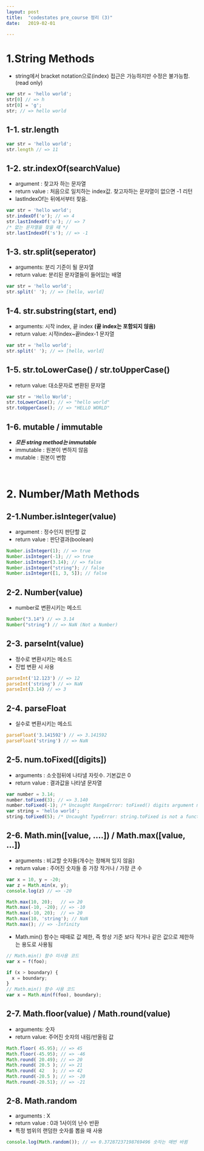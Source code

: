 ```yaml
---
layout: post
title:  "codestates pre_course 정리 (3)"
date:   2019-02-01

---
```


# 1.String Methods #
- string에서 bracket notation으로(index) 접근은 가능하지만 수정은 불가능함. (read only)  

~~~javascript 
var str = 'hello world';
str[0] // => h
str[0] = 'g';
str; // => hello world
~~~

## 1-1. str.length  ##
~~~javascript 
var str = 'hello world';
str.length // => 11
~~~  

## 1-2. str.indexOf(searchValue) ##
  - argument : 찾고자 하는 문자열  
  - return value : 처음으로 일치하는 index값. 찾고자하는 문자열이 없으면 -1 리턴  
  - lastIndexOf는 뒤에서부터 찾음.

~~~javascript
var str = 'hello world';
str.indexOf('o'); // => 4
str.lastIndexOf('o'); // => 7
/* 없는 문자열을 찾을 때 */
str.lastIndexOf('s'); // => -1
~~~

## 1-3. str.split(seperator) ##
  - arguments: 분리 기준이 될 문자열  
  - return value: 분리된 문자열들이 들어있는 배열

~~~javascript
var str = 'hello world';
str.split(' '); // => [hello, world]
~~~

## 1-4. str.substring(start, end) ##
  - arguments: 시작 index, 끝 index **(끝 index는 포함되지 않음)**  
  - return value: 시작index~끝index-1 문자열

~~~javascript
var str = 'hello world';
str.split(' '); // => [hello, world]
~~~

## 1-5. str.toLowerCase() / str.toUpperCase() ##
  - return value: 대소문자로 변환된 문자열

~~~javascript
var str = 'Hello World';
str.toLowerCase(); // => "hello world"
str.toUpperCase(); // => "HELLO WORLD"
~~~

## 1-6. mutable / immutable ##
  - ***모든 string method는 immutable***  
  - immutable : 원본이 변하지 않음  
  - mutable : 원본이 변함

<br/>

# 2. Number/Math Methods #
## 2-1.Number.isInteger(value) ##
- argument : 정수인지 판단할 값
- return value : 판단결과(boolean)

~~~javascript
Number.isInteger(1); // => true
Number.isInteger(-1); // => true
Number.isInteger(3.14); // => false
Number.isInteger("string"); // false
Number.isInteger([1, 3, 5]); // false
~~~ 

## 2-2. Number(value) ##
- number로 변환시키는 메소드

~~~javascript
Number("3.14") // => 3.14
Number("string") // => NaN (Not a Number)
~~~

## 2-3. parseInt(value) ##
- 정수로 변환시키는 메소드
- 진법 변환 시 사용

~~~javascript
parseInt('12.123') // => 12
parseInt('string') // => NaN
parseInt(3.14) // => 3
~~~


## 2-4. parseFloat ##
- 실수로 변환시키는 메소드

~~~javascript
parseFloat('3.141592') // => 3.141592
parseFloat('string') // => NaN
~~~

## 2-5. num.toFixed([digits]) ##
- arguments : 소숫점뒤에 나타낼 자릿수. 기본값은 0  
- return value : 결과값을 나타낼 문자열

~~~javascript
var number = 3.14;
number.toFixed(3); // => 3.140
number.toFixed(-1); /* Uncaught RangeError: toFixed() digits argument must be between 0 and 100 */
var string = 'hello world';
string.toFixed(5); /* Uncaught TypeError: string.toFixed is not a function */
~~~

## 2-6. Math.min([value, ....]) / Math.max([value, ...]) ##
- arguments : 비교할 숫자들(개수는 정해져 있지 않음)
- return value : 주어진 숫자들 중 가장 작거나 / 가장 큰 수

~~~javascript
var x = 10, y = -20;
var z = Math.min(x, y);
console.log(z) // => -20
~~~
~~~javascript
Math.max(10, 20);   // => 20
Math.max(-10, -20); // => -10
Math.max(-10, 20);  // => 20
Math.max(10, 'string'); // NaN
Math.max(); // => -Infinity
~~~
- Math.min() 함수는 때때로 값 제한, 즉 항상 기준 보다 작거나 같은 값으로 제한하는 용도로 사용됨

~~~javascript
// Math.min() 함수 미사용 코드
var x = f(foo);

if (x > boundary) {
  x = boundary;
}
// Math.min() 함수 사용 코드
var x = Math.min(f(foo), boundary);
~~~
## 2-7. Math.floor(value) / Math.round(value) ##
- arguments: 숫자
- return value: 주어진 숫자의 내림/반올림 값

~~~javascript
Math.floor( 45.95); // => 45
Math.floor(-45.95); // => -46
Math.round( 20.49); // => 20
Math.round( 20.5 ); // => 21
Math.round( 42   ); // => 42
Math.round(-20.5 ); // => -20
Math.round(-20.51); // => -21
~~~
## **2-8. Math.random** ##
- arguments : X  
- return value : 0과 1사이의 난수 반환
- 특정 범위의 랜덤한 숫자를 뽑을 때 사용

~~~javascript
console.log(Math.random()); // => 0.37287237198769496 숫자는 매번 바뀜
~~~
